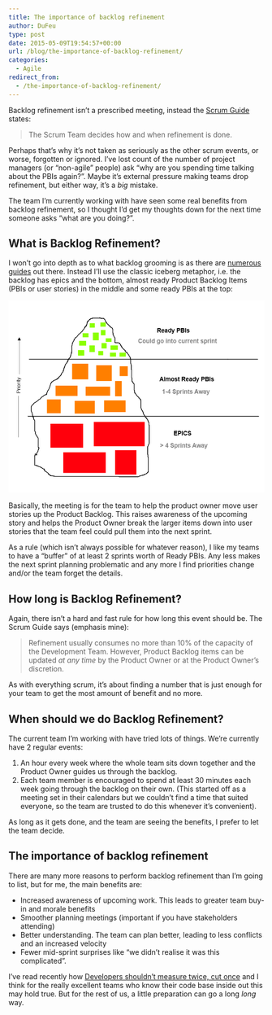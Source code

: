```yaml
---
title: The importance of backlog refinement
author: DuFeu
type: post
date: 2015-05-09T19:54:57+00:00
url: /blog/the-importance-of-backlog-refinement/
categories:
  - Agile
redirect_from:
  - /the-importance-of-backlog-refinement/
---
```


Backlog refinement isn&#8217;t a prescribed meeting, instead the [Scrum Guide][1] states:

> The Scrum Team decides how and when refinement is done.

Perhaps that&#8217;s why it&#8217;s not taken as seriously as the other scrum events, or worse, forgotten or ignored. I&#8217;ve lost count of the number of project managers (or &#8220;non-agile&#8221; people) ask &#8220;why are you spending time talking about the PBIs again?&#8221;. Maybe it&#8217;s external pressure making teams drop refinement, but either way, it&#8217;s a _big_ mistake.

The team I&#8217;m currently working with have seen some real benefits from backlog refinement, so I thought I&#8217;d get my thoughts down for the next time someone asks &#8220;what are you doing?&#8221;.

## What is Backlog Refinement?

I won&#8217;t go into depth as to what backlog grooming is as there are [numerous][2] [guides][3] out there. Instead I&#8217;ll use the classic iceberg metaphor, i.e. the backlog has epics and the bottom, almost ready Product Backlog Items (PBIs or user stories) in the middle and some ready PBIs at the top:

![Product Backlog Iceberg Metaphor](../../images/2015/05/Backlog_Iceberg.png "Product Backlog Iceberg Metaphor")

Basically, the meeting is for the team to help the product owner move user stories up the Product Backlog. This raises awareness of the upcoming story and helps the Product Owner break the larger items down into user stories that the team feel could pull them into the next sprint.

As a rule (which isn&#8217;t always possible for whatever reason), I like my teams to have a &#8220;buffer&#8221; of at least 2 sprints worth of Ready PBIs. Any less makes the next sprint planning problematic and any more I find priorities change and/or the team forget the details.

## How long is Backlog Refinement?

Again, there isn&#8217;t a hard and fast rule for how long this event should be. The Scrum Guide says (emphasis mine):

> Refinement usually consumes no more than 10% of the capacity of the Development Team. However, Product Backlog items can be updated _at any time_ by the Product Owner or at the Product Owner’s discretion.

As with everything scrum, it&#8217;s about finding a number that is just enough for your team to get the most amount of benefit and no more.

## When should we do Backlog Refinement?

The current team I&#8217;m working with have tried lots of things. We&#8217;re currently have 2 regular events:

1. An hour every week where the whole team sits down together and the Product Owner guides us through the backlog.
2. Each team member is encouraged to spend at least 30 minutes each week going through the backlog on their own. (This started off as a meeting set in their calendars but we couldn&#8217;t find a time that suited everyone, so the team are trusted to do this whenever it&#8217;s convenient).

As long as it gets done, and the team are seeing the benefits, I prefer to let the team decide.

## The importance of backlog refinement

There are many more reasons to perform backlog refinement than I&#8217;m going to list, but for me, the main benefits are:

- Increased awareness of upcoming work. This leads to greater team buy-in and morale benefits
- Smoother planning meetings (important if you have stakeholders attending)
- Better understanding. The team can plan better, leading to less conflicts and an increased velocity
- Fewer mid-sprint surprises like &#8220;we didn&#8217;t realise it was this complicated&#8221;.

I&#8217;ve read recently how [Developers shouldn&#8217;t measure twice, cut once][4] and I think for the really excellent teams who know their code base inside out this may hold true. But for the rest of us, a little preparation can go a long _long_ way.

[1]: http://www.scrumguides.org/
[2]: http://guide.agilealliance.org/guide/backlog-grooming.html
[3]: http://blogs.collab.net/agile/the-backlog-refinement-meeting-or-backlog-grooming#.VUtqApOAn-s
[4]: http://www.haneycodes.net/developers-shouldnt-measure-twice-cut-once/

